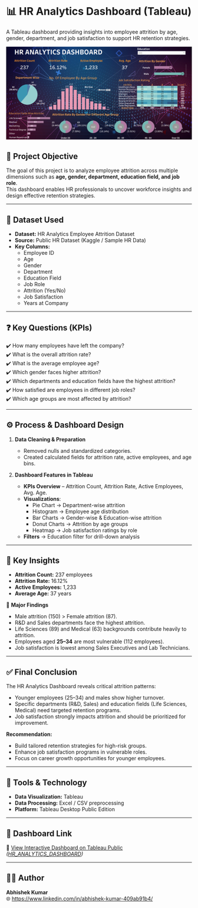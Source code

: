 # 📊 HR Analytics Dashboard (Tableau)
A Tableau dashboard providing insights into employee attrition by age, gender, department, and job satisfaction to support HR retention strategies.



![Dashboard Preview](./HR_Analytics_Dashboard.png)

## 🎯 Project Objective  
The goal of this project is to analyze employee attrition across multiple dimensions such as **age, gender, department, education field, and job role**.  
This dashboard enables HR professionals to uncover workforce insights and design effective retention strategies.

---

## 📂 Dataset Used  
- **Dataset:** HR Analytics Employee Attrition Dataset  
- **Source:** Public HR Dataset (Kaggle / Sample HR Data)  
- **Key Columns:**  
  - Employee ID  
  - Age  
  - Gender  
  - Department  
  - Education Field  
  - Job Role  
  - Attrition (Yes/No)  
  - Job Satisfaction  
  - Years at Company  

---

## ❓ Key Questions (KPIs)  
✔️ How many employees have left the company?  
✔️ What is the overall attrition rate?  
✔️ What is the average employee age?  
✔️ Which gender faces higher attrition?  
✔️ Which departments and education fields have the highest attrition?  
✔️ How satisfied are employees in different job roles?  
✔️ Which age groups are most affected by attrition?  

---

## ⚙️ Process & Dashboard Design  

1. **Data Cleaning & Preparation**  
   - Removed nulls and standardized categories.  
   - Created calculated fields for attrition rate, active employees, and age bins.  

2. **Dashboard Features in Tableau**  
   - **KPIs Overview** – Attrition Count, Attrition Rate, Active Employees, Avg. Age.  
   - **Visualizations**:  
     - Pie Chart → Department-wise attrition  
     - Histogram → Employee age distribution  
     - Bar Charts → Gender-wise & Education-wise attrition  
     - Donut Charts → Attrition by age groups  
     - Heatmap → Job satisfaction ratings by role  
   - **Filters** → Education filter for drill-down analysis  

---

## 🔎 Key Insights  

- **Attrition Count:** 237 employees  
- **Attrition Rate:** 16.12%  
- **Active Employees:** 1,233  
- **Average Age:** 37 years  

📌 **Major Findings**  
- Male attrition (150) > Female attrition (87).  
- R&D and Sales departments face the highest attrition.  
- Life Sciences (89) and Medical (63) backgrounds contribute heavily to attrition.  
- Employees aged **25–34** are most vulnerable (112 employees).  
- Job satisfaction is lowest among Sales Executives and Lab Technicians.  

---

## ✅ Final Conclusion  

The HR Analytics Dashboard reveals critical attrition patterns:  
- Younger employees (25–34) and males show higher turnover.  
- Specific departments (R&D, Sales) and education fields (Life Sciences, Medical) need targeted retention programs.  
- Job satisfaction strongly impacts attrition and should be prioritized for improvement.  

**Recommendation:**  
- Build tailored retention strategies for high-risk groups.  
- Enhance job satisfaction programs in vulnerable roles.  
- Focus on career growth opportunities for younger employees.  

---

## 🚀 Tools & Technology  
- **Data Visualization:** Tableau  
- **Data Processing:** Excel / CSV preprocessing  
- **Platform:** Tableau Desktop Public Edition  

---

## 📌 Dashboard Link  
🔗 [View Interactive Dashboard on Tableau Public](#) *([HR_ANALYTICS_DASHBOARD](https://public.tableau.com/authoring/Book1_17572407444080/HRANALYTICSDASHBOARD#1))*  

---

## 👨‍💻 Author  
**Abhishek Kumar**  
🌐 https://www.linkedin.com/in/abhishek-kumar-409ab91b4/ 
